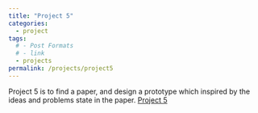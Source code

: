 ```yaml
---
title: "Project 5"
categories:
  - project
tags:
  # - Post Formats
  # - link
  - projects
permalink: /projects/project5
---
```


Project 5 is to find a paper, and design a prototype which inspired by the ideas and problems state in the paper.
[Project 5](../files/project5.pdf)
